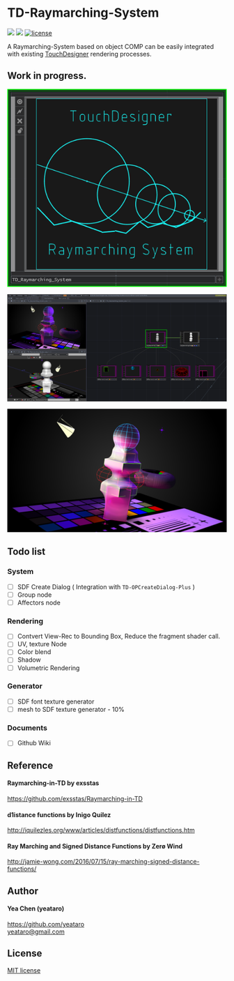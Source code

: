 # TD-Raymarching-System
![](https://img.shields.io/badge/version-WIP-red)
![](https://img.shields.io/github/last-commit/yeataro/TD-Raymarching-System)
[![license](https://img.shields.io/github/license/yeataro/TD-Raymarching-System.svg)](LICENSE)


A Raymarching-System based on object COMP can be easily integrated with existing [TouchDesigner] rendering processes.
## Work in progress.

![icon](docs/img/Comp.png)

![system](docs/img/useagePW.png)

![render](docs/img/renderPW.png)

## Todo list
### System
- [ ] SDF Create Dialog ( Integration with `TD-OPCreateDialog-Plus` )
- [ ] Group node
- [ ] Affectors node
###  Rendering
- [ ] Contvert View-Rec to Bounding Box, Reduce the fragment shader call.
- [ ] UV, texture Node
- [ ] Color blend
- [ ] Shadow
- [ ] Volumetric Rendering
### Generator
- [ ] SDF font texture generator
- [ ] mesh to SDF texture generator - 10%
### Documents
- [ ] Github Wiki

## Reference

#### Raymarching-in-TD by exsstas
 https://github.com/exsstas/Raymarching-in-TD

#### d1istance functions by Inigo Quilez
http://iquilezles.org/www/articles/distfunctions/distfunctions.htm

#### Ray Marching and Signed Distance Functions by Zerø Wind
http://jamie-wong.com/2016/07/15/ray-marching-signed-distance-functions/

## Author
#### Yea Chen (yeataro)
https://github.com/yeataro \
<yeataro@gmail.com>

## License 
[MIT license](https://github.com/yeataro/TD-Anime4K/blob/master/LICENSE)

[TouchDesigner]: http://www.derivative.ca/